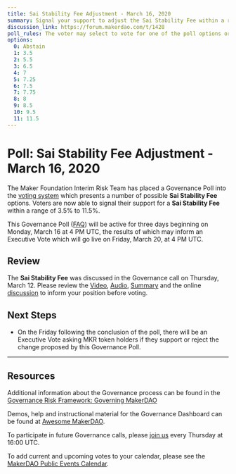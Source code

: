 ```yaml
---
title: Sai Stability Fee Adjustment - March 16, 2020
summary: Signal your support to adjust the Sai Stability Fee within a range of 3.5% to 11.5%
discussion_link: https://forum.makerdao.com/t/1428
poll_rules: The voter may select to vote for one of the poll options or they may elect to abstain from the poll entirely
options:
  0: Abstain
  1: 3.5
  2: 5.5
  3: 6.5
  4: 7
  5: 7.25
  6: 7.5
  7: 7.75
  8: 8
  9: 8.5
  10: 9.5
  11: 11.5
---
```


# Poll: Sai Stability Fee Adjustment - March 16, 2020

The Maker Foundation Interim Risk Team has placed a Governance Poll into the [voting system](https://vote.makerdao.com/polling) which presents a number of possible **Sai Stability Fee** options. Voters are now able to signal their support for a **Sai Stability Fee** within a range of 3.5% to 11.5%.

This Governance Poll ([FAQ](https://community-development.makerdao.com/makerdao-scd-faqs/scd-faqs/governance)) will be active for three days beginning on Monday, March 16 at 4 PM UTC, the results of which may inform an Executive Vote which will go live on Friday, March 20, at 4 PM UTC.

## Review

The **Sai Stability Fee** was discussed in the Governance call on Thursday, March 12. Please review the [Video](https://www.youtube.com/playlist?list=PLLzkWCj8ywWNq5-90-Id6VPSsrk4OWVan), [Audio](https://soundcloud.com/makerdao/sets/governance-and-risk), [Summary](https://community-development.makerdao.com/governance/governance-and-risk-meetings/summaries) and the online [discussion](https://forum.makerdao.com/c/governance) to inform your position before voting.

## Next Steps

- On the Friday following the conclusion of the poll, there will be an Executive Vote asking MKR token holders if they support or reject the change proposed by this Governance Poll.

---

## Resources

Additional information about the Governance process can be found in the [Governance Risk Framework: Governing MakerDAO](https://community-development.makerdao.com/governance/governance-risk-framework)

Demos, help and instructional material for the Governance Dashboard can be found at [Awesome MakerDAO](https://awesome.makerdao.com/#voting).

To participate in future Governance calls, please [join us](https://community-development.makerdao.com/governance/governance-and-risk-meetings) every Thursday at 16:00 UTC.

To add current and upcoming votes to your calendar, please see the [MakerDAO Public Events Calendar](https://calendar.google.com/calendar/embed?src=makerdao.com_3efhm2ghipksegl009ktniomdk%40group.calendar.google.com&ctz=America%2FLos_Angeles).
